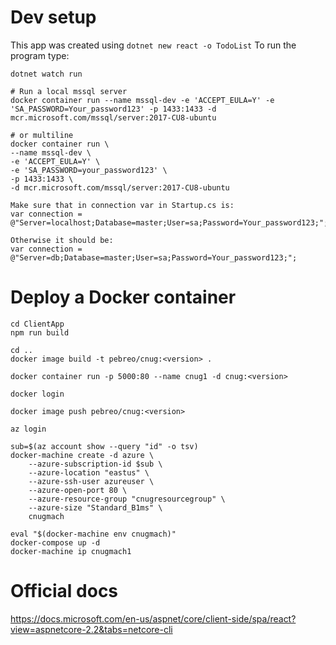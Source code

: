 # Dev setup
This app was created using `dotnet new react -o TodoList`
To run the program type:
```
dotnet watch run

# Run a local mssql server 
docker container run --name mssql-dev -e 'ACCEPT_EULA=Y' -e 'SA_PASSWORD=Your_password123' -p 1433:1433 -d mcr.microsoft.com/mssql/server:2017-CU8-ubuntu 

# or multiline
docker container run \
--name mssql-dev \
-e 'ACCEPT_EULA=Y' \ 
-e 'SA_PASSWORD=your_password123' \ 
-p 1433:1433 \
-d mcr.microsoft.com/mssql/server:2017-CU8-ubuntu

Make sure that in connection var in Startup.cs is:
var connection = @"Server=localhost;Database=master;User=sa;Password=Your_password123;";
            
Otherwise it should be:
var connection = @"Server=db;Database=master;User=sa;Password=Your_password123;";

```


# Deploy a Docker container
```
cd ClientApp
npm run build

cd ..
docker image build -t pebreo/cnug:<version> .

docker container run -p 5000:80 --name cnug1 -d cnug:<version>  

docker login 

docker image push pebreo/cnug:<version>

az login

sub=$(az account show --query "id" -o tsv)
docker-machine create -d azure \
    --azure-subscription-id $sub \
    --azure-location "eastus" \
    --azure-ssh-user azureuser \
    --azure-open-port 80 \
    --azure-resource-group "cnugresourcegroup" \
    --azure-size "Standard_B1ms" \
    cnugmach

eval "$(docker-machine env cnugmach)"
docker-compose up -d
docker-machine ip cnugmach1
```

# Official docs

https://docs.microsoft.com/en-us/aspnet/core/client-side/spa/react?view=aspnetcore-2.2&tabs=netcore-cli
